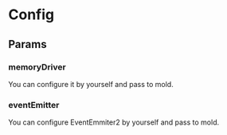 # Config

## Params

### memoryDriver
You can configure it by yourself and pass to mold.


### eventEmitter
You can configure EventEmmiter2 by yourself and pass to mold.